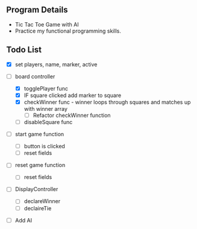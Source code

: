 
## Program Details
- Tic Tac Toe Game with AI
- Practice my functional programming skills. 

## Todo List
- [X] set players, name, marker, active

- [ ] board controller 
    - [X] togglePlayer func
    - [X] IF square clicked add marker to square
    - [X] checkWinner func - winner loops through squares and matches up with winner array
        - [ ] Refactor checkWinner function
    - [ ] disableSquare func

- [ ] start game function
    - [ ] button is clicked
    - [ ] reset fields

- [ ] reset game function
    - [ ] reset fields

- [ ] DisplayController
    - [ ] declareWinner
    - [ ] declaireTie

- [ ] Add AI


